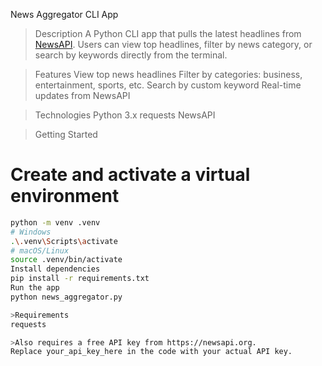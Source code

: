 News Aggregator CLI App

>Description
A Python CLI app that pulls the latest headlines from [NewsAPI](https://newsapi.org). Users can view top headlines, filter by news category, or search by keywords directly from the terminal.

>Features
View top news headlines
Filter by categories: business, entertainment, sports, etc.
Search by custom keyword
Real-time updates from NewsAPI

>Technologies
Python 3.x
requests
NewsAPI

>Getting Started
# Create and activate a virtual environment
```bash
python -m venv .venv
# Windows
.\.venv\Scripts\activate
# macOS/Linux
source .venv/bin/activate
Install dependencies
pip install -r requirements.txt
Run the app
python news_aggregator.py

>Requirements
requests

>Also requires a free API key from https://newsapi.org.
Replace your_api_key_here in the code with your actual API key.
